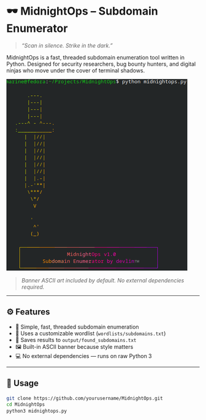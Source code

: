 # 🕶️ MidnightOps – Subdomain Enumerator

> _“Scan in silence. Strike in the dark.”_

MidnightOps is a fast, threaded subdomain enumeration tool written in Python. Designed for security researchers, bug bounty hunters, and digital ninjas who move under the cover of terminal shadows.

![Banner](https://github.com/CS-D3v1in/MidnightOps/blob/main/banner.png)  
> *Banner ASCII art included by default. No external dependencies required.*

---

## ⚙️ Features

- 🧠 Simple, fast, threaded subdomain enumeration  
- 📂 Uses a customizable wordlist (`wordlists/subdomains.txt`)  
- 💾 Saves results to `output/found_subdomains.txt`  
- 🖼️ Built-in ASCII banner because style matters  
- 💻 No external dependencies — runs on raw Python 3  

---

## 🚀 Usage

```bash
git clone https://github.com/yourusername/MidnightOps.git
cd MidnightOps
python3 midnightops.py
